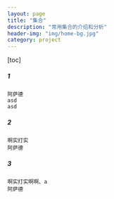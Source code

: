 ```yaml
---
layout: page
title: "集合"
description: "常用集合的介绍和分析"
header-img: "img/home-bg.jpg"
category: project
---
```

[toc]
##### 1
    阿萨德
    asd
    asd
##### 2
    啊实打实
    阿萨德
##### 3
    啊实打实啊啊、a
    阿萨德

